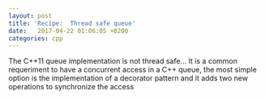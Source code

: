 ```yaml
---
layout: post
title: 'Recipe:  Thread safe queue'
date:   2017-04-22 01:06:05 +0200
categories: cpp
---
```


The C++11 queue implementation is not thread safe... It is a common requeriment to have a concurrent access in a C++ queue, the most simple option is the implementation of a
decorator pattern and it adds two new operations to synchronize the access

<script src="https://gist.github.com/carlosb1/8b806b9b9bb2a6914ee7.js"></script>

